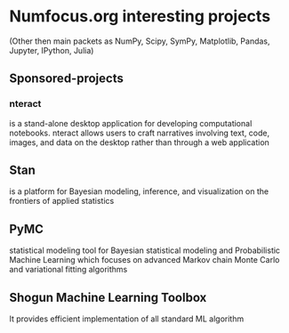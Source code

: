 # Numfocus.org interesting projects  
(Other then main packets as NumPy, Scipy, SymPy, Matplotlib, Pandas, Jupyter, IPython, Julia)

## Sponsored-projects

### nteract              
is a stand-alone desktop application for developing computational notebooks. nteract allows users to craft narratives involving text, code, images, and data on the desktop rather than through a web application                  

## Stan           
is a platform for Bayesian modeling, inference, and visualization on the frontiers of applied statistics                   

## PyMC
statistical modeling tool for Bayesian statistical modeling and Probabilistic Machine Learning which focuses on advanced Markov chain Monte Carlo and variational fitting algorithms                   

## Shogun Machine Learning Toolbox
It provides efficient implementation of all standard ML algorithm                  

